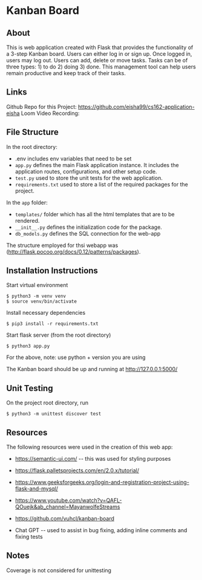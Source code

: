 
# Kanban Board 

## About

This is web application created with Flask that provides the functionality of a 3-step Kanban board. Users can either log in or sign up. Once logged in, users may log out. Users can add, delete or move tasks. Tasks can be of three types: 1) to do 2) doing 3) done. This management tool can help users remain productive and keep track of their tasks.

## Links

Github Repo for this Project: https://github.com/eisha99/cs162-application-eisha
Loom Video Recording:

## File Structure

In the root directory:

- .env includes env variables that need to be set
- `app.py` defines the main Flask application instance. It includes the application routes, configurations, and other setup code.
- `test.py` used to store the unit tests for the web application.
- `requirements.txt` used to store a list of the required packages for the project.


In the `app` folder:

- `templates/` folder which has all the html templates that are to be rendered.
- `__init__.py` defines the initialization code for the package. 
- `db_models.py` defines the SQL connection for the web-app


The structure employed for thsi webapp was (http://flask.pocoo.org/docs/0.12/patterns/packages).

## Installation Instructions

Start virtual environment

    $ python3 -m venv venv
    $ source venv/bin/activate


Install necessary dependencies

    $ pip3 install -r requirements.txt

Start flask server (from the root directory)

    $ python3 app.py

For the above, note: use python + version you are using

The Kanban board should be up and running at http://127.0.0.1:5000/

## Unit Testing

On the project root directory, run

    $ python3 -m unittest discover test


## Resources

The following resources were used in the creation of this web app:

- https://semantic-ui.com/ -- this was used for styling purposes

- https://flask.palletsprojects.com/en/2.0.x/tutorial/

- https://www.geeksforgeeks.org/login-and-registration-project-using-flask-and-mysql/

- https://www.youtube.com/watch?v=QAFL-QOuejk&ab_channel=MayanwolfeStreams

- https://github.com/vuhcl/kanban-board

- Chat GPT -- used to assist in bug fixing, adding inline comments and fixing tests  


## Notes

Coverage is not considered for unittesting